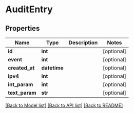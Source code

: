 # AuditEntry

## Properties
Name | Type | Description | Notes
------------ | ------------- | ------------- | -------------
**id** | **int** |  | [optional] 
**event** | **int** |  | [optional] 
**created_at** | **datetime** |  | [optional] 
**ipv4** | **int** |  | [optional] 
**int_param** | **int** |  | [optional] 
**text_param** | **str** |  | [optional] 

[[Back to Model list]](../README.md#documentation-for-models) [[Back to API list]](../README.md#documentation-for-api-endpoints) [[Back to README]](../README.md)

